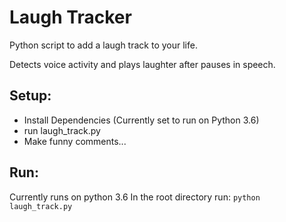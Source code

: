 # Laugh Tracker

Python script to add a laugh track to your life.

Detects voice activity and plays laughter after pauses in speech.

## Setup:
* Install Dependencies (Currently set to run on Python 3.6)
* run laugh_track.py
* Make funny comments...

## Run:
Currently runs on python 3.6
In the root directory run:
`python laugh_track.py`
